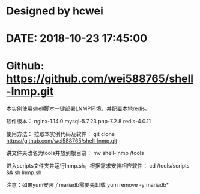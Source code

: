 # Designed by hcwei
# DATE: 2018-10-23 17:45:00
# Github: https://github.com/wei588765/shell-lnmp.git

本实例使用shell脚本一键部署LNMP环境，并配置本地redis。

软件版本：
nginx-1.14.0
mysql-5.7.23
php-7.2.8
redis-4.0.11

使用方法：
拉取本实例代码及软件：
git clone https://github.com/wei588765/shell-lnmp.git

讲文件夹改名为tools并放到根目录：
mv shell-lnmp /tools

进入scripts文件夹并运行lnmp.sh，根据需求安装相应软件：
cd /tools/scripts && sh lnmp.sh


注意：如果yum安装了mariadb需要先卸载
yum remove -y mariadb*

